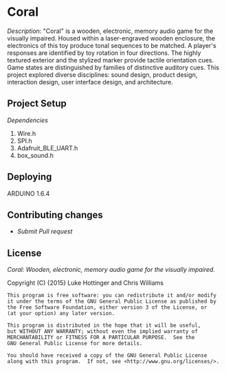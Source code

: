 # Coral

_Description_:  "Coral" is a wooden, electronic, memory audio game for the visually impaired. Housed within a laser-engraved wooden enclosure, the electronics of this toy produce tonal sequences to be matched. A player's responses are identified by toy rotation in four directions. The highly textured exterior and the stylized marker provide tactile orientation cues. Game states are distinguished by families of distinctive auditory cues. This project explored diverse disciplines: sound design, product design, interaction design, user interface design, and architecture.

## Project Setup

_Dependencies_ 

1. Wire.h
2. SPI.h
3. Adafruit_BLE_UART.h
4. box_sound.h

## Deploying

ARDUINO 1.6.4

## Contributing changes

- _Submit Pull request_

## License

_Coral: Wooden, electronic, memory audio game for the visually impaired._

Copyright (C) {2015}  Luke Hottinger and Chris Williams

    This program is free software: you can redistribute it and/or modify
    it under the terms of the GNU General Public License as published by
    the Free Software Foundation, either version 3 of the License, or
    (at your option) any later version.

    This program is distributed in the hope that it will be useful,
    but WITHOUT ANY WARRANTY; without even the implied warranty of
    MERCHANTABILITY or FITNESS FOR A PARTICULAR PURPOSE.  See the
    GNU General Public License for more details.

    You should have received a copy of the GNU General Public License
    along with this program.  If not, see <http://www.gnu.org/licenses/>.
